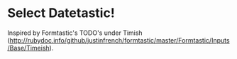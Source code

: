 # Select Datetastic!

Inspired by Formtastic's TODO's under Timish (http://rubydoc.info/github/justinfrench/formtastic/master/Formtastic/Inputs/Base/Timeish).
